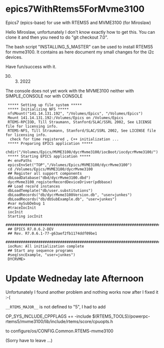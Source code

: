 # epics7WithRtems5ForMvme3100
Epics7 (epics-base) for use with RTEMS5 and MVME3100 (for Miroslaw)


Hello Miroslaw,
unfortunately I don't know exactly how to get this. You can clone it and then you need to do
"git checkout 7.0".

The bash script "INSTALLING_5_MASTER" can be used to install RTEMS5 for mvme3100. It contains as 
here document my small changes for the i2c devices.

Have fun/success with it.

30. 3. 2022

The console does not yet work with the MVME3100 neither with SIMPLE_CONSOLE nor with CONSOLE
```
 ***** Setting up file system *****
 ***** Initializing NFS *****
 nfsMount("141.14.131.192", "/Volumes/Epics", "/Volumes/Epics")
 Mount 141.14.131.192:/Volumes/Epics on /Volumes/Epics
 RTEMS-RPCIOD, Till Straumann, Stanford/SLAC/SSRL 2002, See LICENSE file for licensing info.
 RTEMS-NFS, Till Straumann, Stanford/SLAC/SSRL 2002, See LICENSE file for licensing info.
  check for time registered , C++ initialization ...
 ***** Preparing EPICS application *****
 chdir("/Volumes/Epics/MVME3100/dycrMvme3100/iocBoot/iocdycrMvme3100/")
 ***** Starting EPICS application *****
 #< envPaths
 epicsEnvSet("TOP","/Volumes/Epics/MVME3100/dycrMvme3100")
 cd /Volumes/Epics/MVME3100/dycrMvme3100
 ## Register all support components
 dbLoadDatabase("dbd/dycrMvme3100.dbd")
 dycrMvme3100_registerRecordDeviceDriver(pdbbase)
 ## Load record instances
 dbLoadTemplate("db/user.substitutions")
 dbLoadRecords("db/dycrMvme3100Version.db", "user=junkes")
 dbLoadRecords("db/dbSubExample.db", "user=junkes")
 #var mySubDebug 1
 #traceIocInit
 iocInit
 Starting iocInit
 ############################################################################
 ## EPICS R7.0.6.2-DEV
 ## Rev. R7.0.6.1-77-g63aef2fb1174ddf09be1
 ############################################################################
 iocRun: All initialization complete
 ## Start any sequence programs
 #seq(sncExample, "user=junkes")
 DYCRVME>
```

# Update Wedneday late Afternoon

Unfortunately I found another problem and nothing works now after I fixed it :-(

 `__RTEMS_MAJOR__` is not defined to "5", I had to add
 
 OP_SYS_INCLUDE_CPPFLAGS += -include $(RTEMS_TOOLS)/powerpc-rtems5/mvme3100/lib/include/rtems/score/cpuopts.h
 
 to configure/os/CONFIG.Common.RTEMS-mvme3100
 
 (Sorry have to leave ...)
